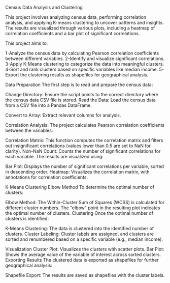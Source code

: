 Census Data Analysis and Clustering

This project involves analyzing census data, performing correlation analysis, and applying K-means clustering to uncover patterns and insights. The results are visualized through various plots, including a heatmap of correlation coefficients and a bar plot of significant correlations.

This project aims to:

1-Analyze the census data by calculating Pearson correlation coefficients between different variables.
2-Identify and visualize significant correlations.
3-Apply K-Means clustering to categorize the data into meaningful clusters.
4-Sort and rank clusters based on specific variables like median income.
5-Export the clustering results as shapefiles for geographical analysis.

Data Preparation
The first step is to read and prepare the census data:

Change Directory: Ensure the script points to the correct directory where the census data CSV file is stored.
Read the Data: Load the census data from a CSV file into a Pandas DataFrame.

Convert to Array: Extract relevant columns for analysis.

Correlation Analysis: The project calculates Pearson correlation coefficients between the variables:

Correlation Matrix: This function computes the correlation matrix and filters out insignificant correlations (values lower than 0.5 are set to NaN for clarity).
Non-NaN Count: Counts the number of significant correlations for each variable.
The results are visualized using:

Bar Plot: Displays the number of significant correlations per variable, sorted in descending order.
Heatmap: Visualizes the correlation matrix, with annotations for correlation coefficients.

K-Means Clustering
Elbow Method
To determine the optimal number of clusters:

Elbow Method: The Within-Cluster Sum of Squares (WCSS) is calculated for different cluster numbers. The "elbow" point in the resulting plot indicates the optimal number of clusters.
Clustering
Once the optimal number of clusters is identified:

K-Means Clustering: The data is clustered into the identified number of clusters.
Cluster Labeling: Cluster labels are assigned, and clusters are sorted and renumbered based on a specific variable (e.g., median income).

Visualization
Cluster Plot: Visualizes the clusters with scatter plots.
Bar Plot: Shows the average value of the variable of interest across sorted clusters.
Exporting Results
The clustered data is exported as shapefiles for further geographical analysis:

Shapefile Export: The results are saved as shapefiles with the cluster labels.

